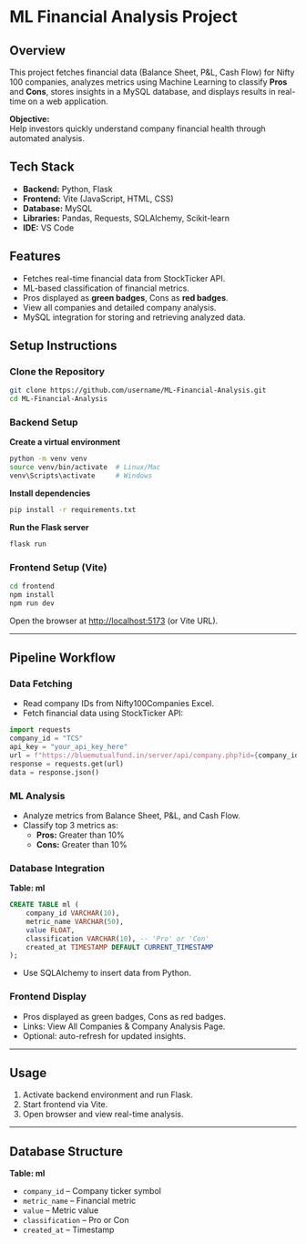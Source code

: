 # ML Financial Analysis Project

## Overview
This project fetches financial data (Balance Sheet, P&L, Cash Flow) for Nifty 100 companies, analyzes metrics using Machine Learning to classify **Pros** and **Cons**, stores insights in a MySQL database, and displays results in real-time on a web application.

**Objective:**  
Help investors quickly understand company financial health through automated analysis.

## Tech Stack
- **Backend:** Python, Flask
- **Frontend:** Vite (JavaScript, HTML, CSS)
- **Database:** MySQL
- **Libraries:** Pandas, Requests, SQLAlchemy, Scikit-learn
- **IDE:** VS Code

## Features
- Fetches real-time financial data from StockTicker API.
- ML-based classification of financial metrics.
- Pros displayed as **green badges**, Cons as **red badges**.
- View all companies and detailed company analysis.
- MySQL integration for storing and retrieving analyzed data.

## Setup Instructions

### Clone the Repository
```bash
git clone https://github.com/username/ML-Financial-Analysis.git
cd ML-Financial-Analysis
```

### Backend Setup

**Create a virtual environment**
```bash
python -m venv venv
source venv/bin/activate  # Linux/Mac
venv\Scripts\activate     # Windows
```

**Install dependencies**
```bash
pip install -r requirements.txt
```

**Run the Flask server**
```bash
flask run
```

### Frontend Setup (Vite)
```bash
cd frontend
npm install
npm run dev
```
Open the browser at [http://localhost:5173](http://localhost:5173) (or Vite URL).

---

## Pipeline Workflow

### Data Fetching
- Read company IDs from Nifty100Companies Excel.
- Fetch financial data using StockTicker API:

```python
import requests
company_id = "TCS"
api_key = "your_api_key_here"
url = f"https://bluemutualfund.in/server/api/company.php?id={company_id}&api_key={api_key}"
response = requests.get(url)
data = response.json()
```

### ML Analysis
- Analyze metrics from Balance Sheet, P&L, and Cash Flow.
- Classify top 3 metrics as:
  - **Pros:** Greater than 10%
  - **Cons:** Greater than 10%

### Database Integration

**Table: ml**
```sql
CREATE TABLE ml (
    company_id VARCHAR(10),
    metric_name VARCHAR(50),
    value FLOAT,
    classification VARCHAR(10), -- 'Pro' or 'Con'
    created_at TIMESTAMP DEFAULT CURRENT_TIMESTAMP
);
```
- Use SQLAlchemy to insert data from Python.

### Frontend Display
- Pros displayed as green badges, Cons as red badges.
- Links: View All Companies & Company Analysis Page.
- Optional: auto-refresh for updated insights.

---

## Usage

1. Activate backend environment and run Flask.
2. Start frontend via Vite.
3. Open browser and view real-time analysis.

---

## Database Structure

**Table: ml**
- `company_id` – Company ticker symbol
- `metric_name` – Financial metric
- `value` – Metric value
- `classification` – Pro or Con
- `created_at` – Timestamp